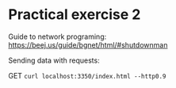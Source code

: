 # Practical exercise 2

Guide to network programing:
https://beej.us/guide/bgnet/html/#shutdownman

Sending data with requests:

GET
`curl localhost:3350/index.html --http0.9`
